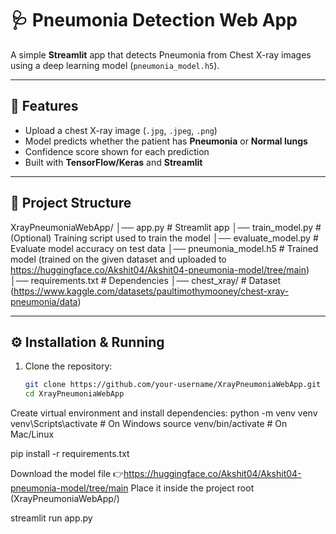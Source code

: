 # 🩺 Pneumonia Detection Web App

A simple **Streamlit** app that detects Pneumonia from Chest X-ray images using a deep learning model (`pneumonia_model.h5`).

---

## 🚀 Features
- Upload a chest X-ray image (`.jpg`, `.jpeg`, `.png`)
- Model predicts whether the patient has **Pneumonia** or **Normal lungs**
- Confidence score shown for each prediction
- Built with **TensorFlow/Keras** and **Streamlit**

---

## 📂 Project Structure
XrayPneumoniaWebApp/
│── app.py # Streamlit app
│── train_model.py # (Optional) Training script used to train the model
│── evaluate_model.py # Evaluate model accuracy on test data
│── pneumonia_model.h5 # Trained model (trained on the given dataset and uploaded to https://huggingface.co/Akshit04/Akshit04-pneumonia-model/tree/main)
│── requirements.txt # Dependencies
│── chest_xray/ # Dataset (https://www.kaggle.com/datasets/paultimothymooney/chest-xray-pneumonia/data)

---

## ⚙️ Installation & Running

1. Clone the repository:
   ```bash
   git clone https://github.com/your-username/XrayPneumoniaWebApp.git
   cd XrayPneumoniaWebApp

Create virtual environment and install dependencies:
python -m venv venv
venv\Scripts\activate     # On Windows
source venv/bin/activate  # On Mac/Linux

pip install -r requirements.txt

Download the model file
👉https://huggingface.co/Akshit04/Akshit04-pneumonia-model/tree/main
Place it inside the project root (XrayPneumoniaWebApp/)

streamlit run app.py
